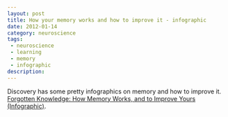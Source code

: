 ```yaml
---
layout: post
title: How your memory works and how to improve it - infographic
date: 2012-01-14
category: neuroscience
tags:
 - neuroscience
 - learning
 - memory
 - infographic
description:
---
```


<p>Discovery has some pretty infographics on memory and how to improve it. <a href="http://bit.ly/z5cbeR" target="_blank">Forgotten Knowledge: How Memory Works, and to Improve Yours (Infographic)</a>.</p>
